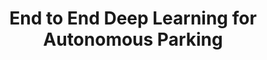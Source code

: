 ---
layout: post
title:  "End to End Deep Learning for Autonomous Parking"
excerpt: "Notes from reference papers for project of implementing end-to-end system which performs autonomous parking using different sensors"
---
